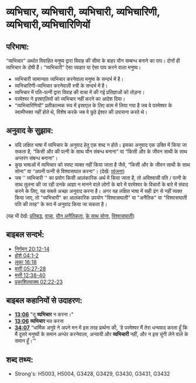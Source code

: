 # व्यभिचार, व्यभिचारी, व्यभिचारी, व्यभिचारिणी, व्यभिचारी,व्यभिचारिणियों #

## परिभाषा: ##

“व्यभिचार” अर्थात विवाहित मनुष्य द्वारा विवाह की सीमा के बाहर यौन सम्बन्ध बनाने का पाप। दोनों ही व्यभिचार के दोषी हैं। “व्यभिचारी” ऐसा व्याहार या ऐसा पाप करने वाला मनुष्य।

* व्यभिचारी सामान्यतः व्यभिचार करनेवाला मनुष्य के सन्दर्भ में है।
* व्यभिचारिणी-व्यभिचार करनेवाली स्त्री के सन्दर्भ में है।
* व्यभिचार में पति-पत्नी द्वारा विवाह की वाचा में की गई प्रतिज्ञाओं को तोड़ना।
* परमेश्वर ने इस्राएलियों को व्यभिचार नहीं करने का आदेश दिया।
* “व्यभिचारिणियों” प्रतीकात्मक रूप में इस्राएल के लिए काम में लिया गया है जब वे परमेश्वर के स्वामीभक्त नहीं होते थे, विशेष करके जब वे छुठे ईश्वर की उपासना करते थे।

## अनुवाद के सुझाव: ##

* यदि लक्षित भाषा में व्यभिचार के अनुवाद हेतु एक शब्द न होते। इसका अनुवाद एक उक्ति में किया जा सकता है, “किसी और की पत्नी के साथ यौन संबन्ध बनाना” या “किसी और के जीवन साथी के साथ अन्तरंग संबन्ध बनाना”।
* कुछ भाषाओं में व्यभिचार को स्पष्ट व्यक्त नहीं किया जाता है जैसे, “किसी और के जीवन साथी के साथ सोना” या “अपनी पत्नी से विश्वासघात करना”। (देखें: [व्यंजना](rc://en/ta/man/translate/figs-euphemism))
* जब '' व्यभिचारी '' का प्रयोग किसी आलंकारिक अर्थ में किया जाता है, तो अविश्वासी पति / पत्नी के साथ तुलना की जा रही उनके आज्ञा न मानने वाले लोगों के बारे में परमेश्वर के विचारों के बारे में संवाद करने के लिए, यह सबसे अच्छा अनुवाद करना है। अगर यह लक्षित भाषा में सही ढंग से नहीं व्यक्त किया जाए, तो "व्यभिचारी" का आलंकारिक उपयोग "विश्वासघाती" या "अनैतिक" या "विश्वासघाती पति की तरह" के रूप में अनुवाद किया जा सकता है। 

(यह भी देखें: [प्रतिबद्ध](../other/commit.md), [वाचा](../kt/covenant.md), [यौन अनैतिकता](../other/fornication.md), [के साथ सोना](../other/sex.md), [विश्वासघाती](../kt/unfaithful.md))

## बाइबल सन्दर्भ: ##

* [निर्गमन 20:12-14](rc://en/tn/help/exo/20/12)
* [होशे 04:1-2](rc://en/tn/help/hos/04/01)
* [लूका 16:18](rc://en/tn/help/luk/16/18)
* [मत्ती 05:27-28](rc://en/tn/help/mat/05/27)
* [मत्ती 12:38-40](rc://en/tn/help/mat/12/38)
* [प्रकाशितवाक्य 02:22-23](rc://en/tn/help/rev/02/22)

## बाइबल कहानियों से उदाहरण: ##

* __[13:06](rc://en/tn/help/obs/13/06)__ "तू __व्यभिचार__ न करना।"
* __[13:06](rc://en/tn/help/obs/28/02)__ __व्यभिचार__ मत करना
* __[34:07](rc://en/tn/help/obs/34/07)__ “धार्मिक अगुवे ने अपने मन में इस तरह प्रार्थना की, ‘हे परमेश्वर मैं तेरा धन्यवाद करता हूँ कि मैं दूसरे मनुष्यों के समान अन्धेर करनेवाला, अन्यायी और __व्यभिचारी__ नहीं, और न इस चुंगी लेने वाले के समान हूँ।’”


## शब्द तथ्य: ##

* Strong's: H5003, H5004, G3428, G3429, G3430, G3431, G3432
